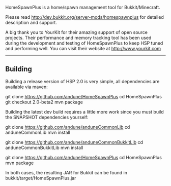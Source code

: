 HomeSpawnPlus is a home/spawn management tool for Bukkit/Minecraft.

Please read http://dev.bukkit.org/server-mods/homespawnplus for detailed description and support.

A big thank you to YourKit for their amazing support of open source projects. Their performance and memory tracking tool has been used during the development and testing of HomeSpawnPlus to keep HSP tuned and performing well. You can visit their website at http://www.yourkit.com

---
Building
---
Building a release version of HSP 2.0 is very simple, all dependencies are available via maven:

  git clone https://github.com/andune/HomeSpawnPlus
  cd HomeSpawnPlus
  git checkout 2.0-beta2
  mvn package

Building the latest dev build requires a little more work since you must build the SNAPSHOT dependencies yourself:

  git clone https://github.com/andune/anduneCommonLib
  cd anduneCommonLib
  mvn install

  git clone https://github.com/andune/anduneCommonBukkitLib
  cd anduneCommonBukkitLib
  mvn install

  git clone https://github.com/andune/HomeSpawnPlus
  cd HomeSpawnPlus
  mvn package

In both cases, the resulting JAR for Bukkit can be found in bukkit/target/HomeSpawnPlus.jar
